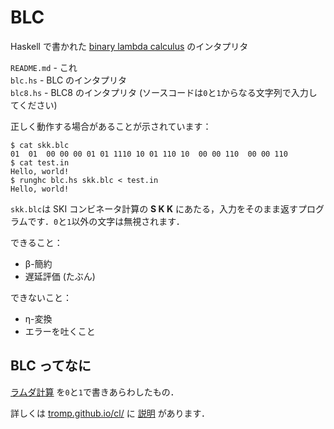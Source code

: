 # BLC
Haskell で書かれた [binary lambda calculus](https://esolangs.org/wiki/Binary_lambda_calculus) のインタプリタ

`README.md` - これ  
`blc.hs` - BLC のインタプリタ  
`blc8.hs` - BLC8 のインタプリタ (ソースコードは`0`と`1`からなる文字列で入力してください)

正しく動作する場合があることが示されています：
```console
$ cat skk.blc
01  01  00 00 00 01 01 1110 10 01 110 10  00 00 110  00 00 110
$ cat test.in
Hello, world!
$ runghc blc.hs skk.blc < test.in
Hello, world!
```
`skk.blc`は SKI コンビネータ計算の **S K K** にあたる，入力をそのまま返すプログラムです．`0`と`1`以外の文字は無視されます．

できること：
- β-簡約
- 遅延評価 (たぶん)

できないこと：
- η-変換
- エラーを吐くこと

## BLC ってなに
[ラムダ計算](https://ja.wikipedia.org/wiki/%E3%83%A9%E3%83%A0%E3%83%80%E8%A8%88%E7%AE%97) を`0`と`1`で書きあらわしたもの．

詳しくは [tromp.github.io/cl/](https://tromp.github.io/cl/cl.html) に [説明](https://tromp.github.io/cl/Binary_lambda_calculus.html) があります．
